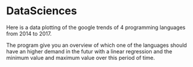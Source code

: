 # DataSciences

Here is a data plotting of the google trends of 4 programming languages from 2014 to 2017.

The program give you an overview of which one of the languages should have an higher demand in the futur 
with a linear regression and the minimum value and maximum value over this period of time.
